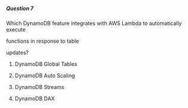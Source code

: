 ##### Question 7


Which DynamoDB feature integrates with AWS Lambda to automatically execute

functions in response to table


updates?


1. DynamoDB Global Tables

2. DynamoDB Auto Scaling

3. DynamoDB Streams

4. DynamoDB DAX

